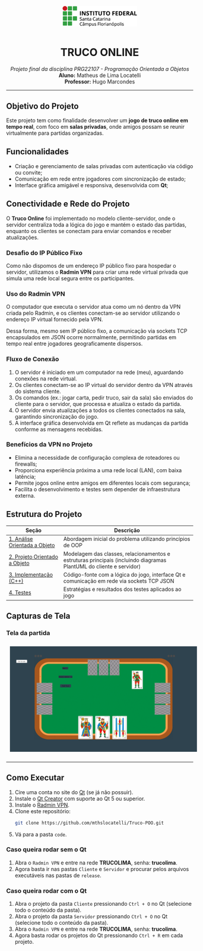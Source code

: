 <p align="center">
  <img src="img/ifsc-logo.png" width="200" style="padding: 10px"><br>
</p>

<h1 align="center">TRUCO ONLINE</h1>

<p align="center">
  <i>Projeto final da disciplina PRG22107 - Programação Orientada a Objetos</i><br>
  <b>Aluno:</b> Matheus de Lima Locatelli <br>
  <b>Professor:</b> Hugo Marcondes <br>
</p>

---

## Objetivo do Projeto

Este projeto tem como finalidade desenvolver um **jogo de truco online em tempo real**, com foco em **salas privadas**, onde amigos possam se reunir virtualmente para partidas organizadas.

## Funcionalidades

- Criação e gerenciamento de salas privadas com autenticação via código ou convite;
- Comunicação em rede entre jogadores com sincronização de estado;
- Interface gráfica amigável e responsiva, desenvolvida com **Qt**;

## Conectividade e Rede do Projeto

O **Truco Online** foi implementado no modelo cliente-servidor, onde o servidor centraliza toda a lógica do jogo e mantém o estado das partidas, enquanto os clientes se conectam para enviar comandos e receber atualizações.

### Desafio do IP Público Fixo

Como não dispomos de um endereço IP público fixo para hospedar o servidor, utilizamos o **Radmin VPN** para criar uma rede virtual privada que simula uma rede local segura entre os participantes.

### Uso do Radmin VPN

O computador que executa o servidor atua como um nó dentro da VPN criada pelo Radmin, e os clientes conectam-se ao servidor utilizando o endereço IP virtual fornecido pela VPN.

Dessa forma, mesmo sem IP público fixo, a comunicação via sockets TCP encapsulados em JSON ocorre normalmente, permitindo partidas em tempo real entre jogadores geograficamente dispersos.

### Fluxo de Conexão

1. O servidor é iniciado em um computador na rede (meu), aguardando conexões na rede virtual.
2. Os clientes conectam-se ao IP virtual do servidor dentro da VPN através do sistema cliente.
3. Os comandos (ex.: jogar carta, pedir truco, sair da sala) são enviados do cliente para o servidor, que processa e atualiza o estado da partida.
4. O servidor envia atualizações a todos os clientes conectados na sala, garantindo sincronização do jogo.
5. A interface gráfica desenvolvida em Qt reflete as mudanças da partida conforme as mensagens recebidas.

### Benefícios da VPN no Projeto

- Elimina a necessidade de configuração complexa de roteadores ou firewalls;
- Proporciona experiência próxima a uma rede local (LAN), com baixa latência;
- Permite jogos online entre amigos em diferentes locais com segurança;
- Facilita o desenvolvimento e testes sem depender de infraestrutura externa.

## Estrutura do Projeto

| Seção | Descrição |
|-------|----------|
| [1. Análise Orientada a Objeto](./analise.md) | Abordagem inicial do problema utilizando princípios de OOP |
| [2. Projeto Orientado a Objeto](./projeto.md) | Modelagem das classes, relacionamentos e estruturas principais (incluindo diagramas PlantUML do cliente e servidor) |
| [3. Implementação (C++)](./implementacao.md) | Código-fonte com a lógica do jogo, interface Qt e comunicação em rede via sockets TCP JSON |
| [4. Testes](./testes.md) | Estratégias e resultados dos testes aplicados ao jogo |


## Capturas de Tela

### Tela da partida
<p align="center">
  <img src="img/tela%20partida.png" width="1000" style="padding: 10px"><br>
</p>

---

## Como Executar

1. Cire uma conta no site do [Qt](https://login.qt.io/login) (se já não possuir).
2. Instale o [Qt Creator](https://www.qt.io/download) com suporte ao Qt 5 ou superior.
3. Instale o [Radmin VPN](https://download.radmin-vpn.com/download/files/Radmin_VPN_1.4.4642.1.exe).
4. Clone este repositório:
   ```bash
   git clone https://github.com/mthslocatelli/Truco-POO.git
5. Vá para a pasta `code`.
### Caso queira rodar sem o Qt
1. Abra o `Radmin VPN` e entre na rede **TRUCOLIMA**, senha: **trucolima**.
2. Agora basta ir nas pastas `Cliente` e `Servidor` e procurar pelos arquivos executáveis nas pastas de `release`.
### Caso queira rodar com o Qt  
1. Abra o projeto da pasta `Cliente` pressionando `Ctrl + O` no Qt (selecione todo o conteúdo da pasta).
2. Abra o projeto da pasta `Servidor` pressionando `Ctrl + O` no Qt (selecione todo o conteúdo da pasta).
3. Abra o `Radmin VPN` e entre na rede **TRUCOLIMA**, senha: **trucolima**.
4. Agora basta rodar os projetos do Qt pressionando `Ctrl + R` em cada projeto.
